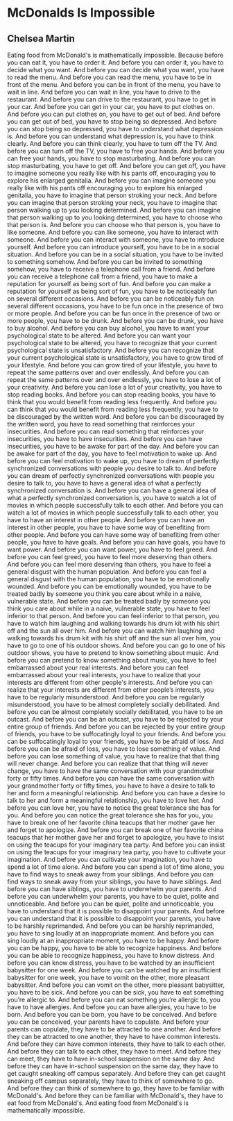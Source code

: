 # McDonalds Is Impossible
## Chelsea Martin
Eating food from McDonald's is mathematically impossible.
Because before you can eat it, you have to order it.
And before you can order it, you have to decide what you want.
And before you can decide what you want, you have to read the menu.
And before you can read the menu, you have to be in front of the menu.
And before you can be in front of the menu, you have to wait in line.
And before you can wait in line, you have to drive to the restaurant.
And before you can drive to the restaurant, you have to get in your car.
And before you can get in your car, you have to put clothes on.
And before you can put clothes on, you have to get out of bed.
And before you can get out of bed, you have to stop being so depressed.
And before you can stop being so depressed, you have to understand what
depression is.
And before you can understand what depression is, you have to think clearly.
And before you can think clearly, you have to turn off the TV.
And before you can turn off the TV, you have to free your hands.
And before you can free your hands, you have to stop masturbating.
And before you can stop masturbating, you have to get off.
And before you can get off, you have to imagine someone you really like with
his pants off, encouraging you to explore his enlarged genitalia.
And before you can imagine someone you really like with his pants off
encouraging you to explore his enlarged genitalia, you have to imagine that
person stroking your neck.
And before you can imagine that person stroking your neck, you have to imagine
that person walking up to you looking determined.
And before you can imagine that person walking up to you looking determined,
you have to choose who that person is.
And before you can choose who that person is, you have to like someone.
And before you can like someone, you have to interact with someone.
And before you can interact with someone, you have to introduce yourself.
And before you can introduce yourself, you have to be in a social situation.
And before you can be in a social situation, you have to be invited to
something somehow.
And before you can be invited to something somehow, you have to receive a
telephone call from a friend.
And before you can receive a telephone call from a friend, you have to make a
reputation for yourself as being sort of fun.
And before you can make a reputation for yourself as being sort of fun, you
have to be noticeably fun on several different occasions.
And before you can be noticeably fun on several different occasions, you have
to be fun once in the presence of two or more people.
And before you can be fun once in the presence of two or more people, you have
to be drunk.
And before you can be drunk, you have to buy alcohol.
And before you can buy alcohol, you have to want your psychological state to
be altered.
And before you can want your psychological state to be altered, you have to
recognize that your current psychological state is unsatisfactory.
And before you can recognize that your current psychological state is
unsatisfactory, you have to grow tired of your lifestyle.
And before you can grow tired of your lifestyle, you have to repeat the same
patterns over and over endlessly.
And before you can repeat the same patterns over and over endlessly, you have
to lose a lot of your creativity.
And before you can lose a lot of your creativity, you have to stop reading
books.
And before you can stop reading books, you have to think that you would
benefit from reading less frequently.
And before you can think that you would benefit from reading less frequently,
you have to be discouraged by the written word.
And before you can be discouraged by the written word, you have to read
something that reinforces your insecurities.
And before you can read something that reinforces your insecurities, you have
to have insecurities.
And before you can have insecurities, you have to be awake for part of the
day.
And before you can be awake for part of the day, you have to feel motivation
to wake up.
And before you can feel motivation to wake up, you have to dream of perfectly
synchronized conversations with people you desire to talk to.
And before you can dream of perfectly synchronized conversations with people
you desire to talk to, you have to have a general idea of what a perfectly
synchronized conversation is.
And before you can have a general idea of what a perfectly synchronized
conversation is, you have to watch a lot of movies in which people
successfully talk to each other.
And before you can watch a lot of movies in which people successfully talk to
each other, you have to have an interest in other people.
And before you can have an interest in other people, you have to have some way
of benefiting from other people.
And before you can have some way of benefiting from other people, you have to
have goals.
And before you can have goals, you have to want power.
And before you can want power, you have to feel greed.
And before you can feel greed, you have to feel more deserving than others.
And before you can feel more deserving than others, you have to feel a general
disgust with the human population.
And before you can feel a general disgust with the human population, you have
to be emotionally wounded.
And before you can be emotionally wounded, you have to be treated badly by
someone you think you care about while in a naive, vulnerable state.
And before you can be treated badly by someone you think you care about while
in a naive, vulnerable state, you have to feel inferior to that person.
And before you can feel inferior to that person, you have to watch him
laughing and walking towards his drum kit with his shirt off and the sun all
over him.
And before you can watch him laughing and walking towards his drum kit with
his shirt off and the sun all over him, you have to go to one of his outdoor
shows.
And before you can go to one of his outdoor shows, you have to pretend to know
something about music.
And before you can pretend to know something about music, you have to feel
embarrassed about your real interests.
And before you can feel embarrassed about your real interests, you have to
realize that your interests are different from other people's interests.
And before you can realize that your interests are different from other
people’s interests, you have to be regularly misunderstood.
And before you can be regularly misunderstood, you have to be almost
completely socially debilitated.
And before you can be almost completely socially debilitated, you have to be
an outcast.
And before you can be an outcast, you have to be rejected by your entire group
of friends.
And before you can be rejected by your entire group of friends, you have to be
suffocatingly loyal to your friends.
And before you can be suffocatingly loyal to your friends, you have to be
afraid of loss.
And before you can be afraid of loss, you have to lose something of value.
And before you can lose something of value, you have to realize that that
thing will never change.
And before you can realize that that thing will never change, you have to have
the same conversation with your grandmother forty or fifty times.
And before you can have the same conversation with your grandmother forty or
fifty times, you have to have a desire to talk to her and form a meaningful
relationship.
And before you can have a desire to talk to her and form a meaningful
relationship, you have to love her.
And before you can love her, you have to notice the great tolerance she has
for you.
And before you can notice the great tolerance she has for you, you have to
break one of her favorite china teacups that her mother gave her and forget to
apologize.
And before you can break one of her favorite china teacups that her mother
gave her and forget to apologize, you have to insist on using the teacups for
your imaginary tea party. And before you can insist on using the teacups for
your imaginary tea party, you have to cultivate your imagination.
And before you can cultivate your imagination, you have to spend a lot of time
alone.
And before you can spend a lot of time alone, you have to find ways to sneak
away from your siblings.
And before you can find ways to sneak away from your siblings, you have to
have siblings.
And before you can have siblings, you have to underwhelm your parents.
And before you can underwhelm your parents, you have to be quiet, polite and
unnoticeable.
And before you can be quiet, polite and unnoticeable, you have to understand
that it is possible to disappoint your parents.
And before you can understand that it is possible to disappoint your parents,
you have to be harshly reprimanded.
And before you can be harshly reprimanded, you have to sing loudly at an
inappropriate moment.
And before you can sing loudly at an inappropriate moment, you have to be
happy.
And before you can be happy, you have to be able to recognize happiness.
And before you can be able to recognize happiness, you have to know distress.
And before you can know distress, you have to be watched by an insufficient
babysitter for one week.
And before you can be watched by an insufficient babysitter for one week, you
have to vomit on the other, more pleasant babysitter.
And before you can vomit on the other, more pleasant babysitter, you have to
be sick.
And before you can be sick, you have to eat something you’re allergic to.
And before you can eat something you’re allergic to, you have to have
allergies.
And before you can have allergies, you have to be born.
And before you can be born, you have to be conceived.
And before you can be conceived, your parents have to copulate.
And before your parents can copulate, they have to be attracted to one
another.
And before they can be attracted to one another, they have to have common
interests.
And before they can have common interests, they have to talk to each other.
And before they can talk to each other, they have to meet.
And before they can meet, they have to have in-school suspension on the same
day.
And before they can have in-school suspension on the same day, they have to
get caught sneaking off campus separately.
And before they can get caught sneaking off campus separately, they have to
think of somewhere to go.
And before they can think of somewhere to go, they have to be familiar with
McDonald's.
And before they can be familiar with McDonald's, they have to eat food from
McDonald's.
And eating food from McDonald's is mathematically impossible.